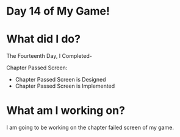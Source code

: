 # Day 14 of My Game!

# What did I do?

The Fourteenth Day, I Completed-

Chapter Passed Screen:

* Chapter Passed Screen is Designed
* Chapter Passed Screen is Implemented

# What am I working on? 

I am going to be working on the chapter failed screen of my game.
